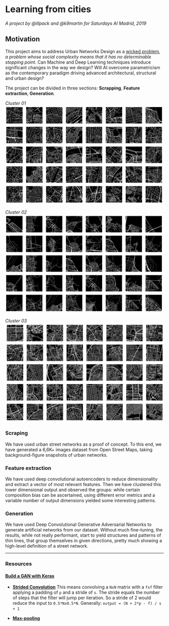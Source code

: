 Learning from cities
===

_A project by @illpack and @k9martin for Saturdays AI Madrid, 2019_

Motivation
---

This project aims to address Urban Networks Design as a [wicked problem](https://en.wikipedia.org/wiki/Wicked_problem), _a problem whose social complexity means that it has no determinable stopping point_. Can Machine and Deep Learning techniques introduce significant changes in the way we design? Will AI overcome parametricism as the contemporary paradigm driving advanced architectural, structural and urban design?

The project can be divided in three sections: __Scrapping__, __Feature extraction__, __Generation__.

_Cluster 01_
![cl01](assets/cl01.png)

_Cluster 02_
![cl02](assets/cl02.png)

_Cluster 03_
![cl03](assets/cl03.png)

### Scraping

We have used urban street networks as a proof of concept. To this end, we have generated a 6,6K+ images dataset from Open Street Maps, taking background-figure snapshots of urban networks.  

### Feature extraction

We have used deep convolutional autoencoders to reduce dimensionality and extract a vector of most relevant features. Then we have clustered this lower dimensional output and observed the groups: while certain composition bias can be ascertained, using different error metrics and a variable number of output dimensions yielded some interesting patterns.  

### Generation

We have used Deep Convolutional Generative Adversarial Networks to generate artificial networks from our dataset. Without much fine-tuning, the results, while not really performant, start to yield structures and patterns of thin lines, that group themselves in given directions, pretty much showing a high-level definition of a street network. 

***

### Resources

#### [Build a GAN with Keras](https://towardsdatascience.com/gan-by-example-using-keras-on-tensorflow-backend-1a6d515a60d0)

*   [__Strided Convolution__](https://www.coursera.org/lecture/convolutional-neural-networks/strided-convolutions-wfUhx)
    This means convolving a `NxN` matrix with a `fxf` filter applying a padding of `p` and a stride of `s`. The stride equals the number of steps that the filter will jump per iteration. So a stride of 2 would reduce the input to `0.5*Nx0.5*N`. Generally: `output = (N + 2*p - f) / s + 1`

*   [__Max-pooling__](https://www.quora.com/What-is-max-pooling-in-convolutional-neural-networks)
